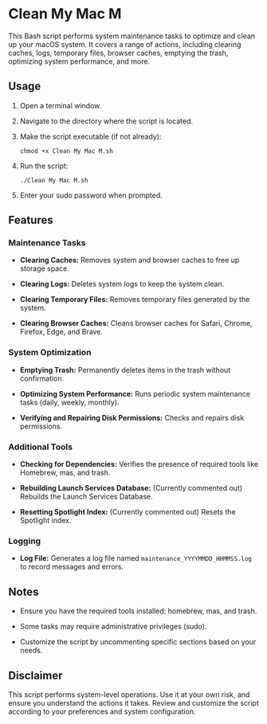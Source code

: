 # Clean My Mac M

This Bash script performs system maintenance tasks to optimize and clean up your macOS system. It covers a range of actions, including clearing caches, logs, temporary files, browser caches, emptying the trash, optimizing system performance, and more.

## Usage

1. Open a terminal window.

2. Navigate to the directory where the script is located.

3. Make the script executable (if not already):

   
   `chmod +x Clean My Mac M.sh`
   

4. Run the script:

   
   `./Clean My Mac M.sh`
   

5. Enter your sudo password when prompted.

## Features

### Maintenance Tasks

- **Clearing Caches:** Removes system and browser caches to free up storage space.

- **Clearing Logs:** Deletes system logs to keep the system clean.

- **Clearing Temporary Files:** Removes temporary files generated by the system.

- **Clearing Browser Caches:** Cleans browser caches for Safari, Chrome, Firefox, Edge, and Brave.

### System Optimization

- **Emptying Trash:** Permanently deletes items in the trash without confirmation.

- **Optimizing System Performance:** Runs periodic system maintenance tasks (daily, weekly, monthly).

- **Verifying and Repairing Disk Permissions:** Checks and repairs disk permissions.

### Additional Tools

- **Checking for Dependencies:** Verifies the presence of required tools like Homebrew, mas, and trash.

- **Rebuilding Launch Services Database:** (Currently commented out) Rebuilds the Launch Services Database.

- **Resetting Spotlight Index:** (Currently commented out) Resets the Spotlight index.

### Logging

- **Log File:** Generates a log file named `maintenance_YYYYMMDD_HHMMSS.log` to record messages and errors.

## Notes

- Ensure you have the required tools installed: homebrew, mas, and trash.

- Some tasks may require administrative privileges (sudo).

- Customize the script by uncommenting specific sections based on your needs.

## Disclaimer

This script performs system-level operations. Use it at your own risk, and ensure you understand the actions it takes. Review and customize the script according to your preferences and system configuration.
